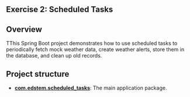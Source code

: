 ## Exercise 2: Scheduled Tasks
## Overview
TThis Spring Boot project demonstrates how to use scheduled tasks to periodically fetch mock weather data, create weather alerts, store them in the database, and clean up old records.
## Project structure

*   **[com.edstem.scheduled_tasks](src/main/java/com/edstem/records/auditing_with_spring_data_JPA)**: The main application package.

 